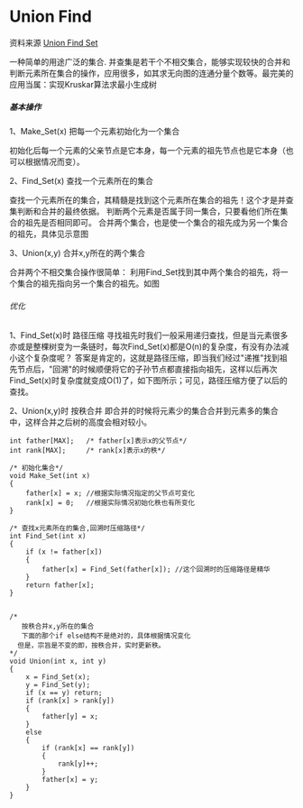 # Union Find

资料来源 [Union Find Set]

   [Union Find Set]: <http://www.cnblogs.com/cherish_yimi/archive/2009/10/11/1580839.html>

一种简单的用途广泛的集合. 并查集是若干个不相交集合，能够实现较快的合并和判断元素所在集合的操作，应用很多，如其求无向图的连通分量个数等。最完美的应用当属：实现Kruskar算法求最小生成树

##### 基本操作
1、Make_Set(x) 把每一个元素初始化为一个集合

初始化后每一个元素的父亲节点是它本身，每一个元素的祖先节点也是它本身（也可以根据情况而变）。

2、Find_Set(x) 查找一个元素所在的集合

查找一个元素所在的集合，其精髓是找到这个元素所在集合的祖先！这个才是并查集判断和合并的最终依据。
判断两个元素是否属于同一集合，只要看他们所在集合的祖先是否相同即可。
合并两个集合，也是使一个集合的祖先成为另一个集合的祖先，具体见示意图

3、Union(x,y) 合并x,y所在的两个集合

合并两个不相交集合操作很简单：
利用Find_Set找到其中两个集合的祖先，将一个集合的祖先指向另一个集合的祖先。如图

###### 优化
1、Find_Set(x)时 路径压缩
寻找祖先时我们一般采用递归查找，但是当元素很多亦或是整棵树变为一条链时，每次Find_Set(x)都是O(n)的复杂度，有没有办法减小这个复杂度呢？
答案是肯定的，这就是路径压缩，即当我们经过"递推"找到祖先节点后，"回溯"的时候顺便将它的子孙节点都直接指向祖先，这样以后再次Find_Set(x)时复杂度就变成O(1)了，如下图所示；可见，路径压缩方便了以后的查找。

2、Union(x,y)时 按秩合并
即合并的时候将元素少的集合合并到元素多的集合中，这样合并之后树的高度会相对较小。

```
int father[MAX];   /* father[x]表示x的父节点*/
int rank[MAX];     /* rank[x]表示x的秩*/

/* 初始化集合*/
void Make_Set(int x)
{
    father[x] = x; //根据实际情况指定的父节点可变化
    rank[x] = 0;   //根据实际情况初始化秩也有所变化
}

/* 查找x元素所在的集合,回溯时压缩路径*/
int Find_Set(int x)
{
    if (x != father[x])
    {
        father[x] = Find_Set(father[x]); //这个回溯时的压缩路径是精华
    }
    return father[x];
}


/* 
   按秩合并x,y所在的集合
   下面的那个if else结构不是绝对的，具体根据情况变化
  但是，宗旨是不变的即，按秩合并，实时更新秩。
*/
void Union(int x, int y)
{
    x = Find_Set(x);
    y = Find_Set(y);
    if (x == y) return;
    if (rank[x] > rank[y]) 
    {
        father[y] = x;
    }
    else
    {
        if (rank[x] == rank[y])
        {
            rank[y]++;
        }
        father[x] = y;
    }
}
```

